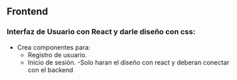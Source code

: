 ## Frontend

### Interfaz de Usuario con React y darle diseño con css:

- Crea componentes para:
  - Registro de usuario.
  - Inicio de sesión.
  -Solo haran el diseño con react y deberan conectar con el backend
